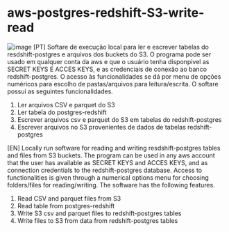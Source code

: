 # aws-postgres-redshift-S3-write-read
![image](https://github.com/fredac86/aws-postgres-redshift-S3-write-read/assets/70711128/dd128ef3-2c64-42e4-b1ec-c10c35140a0d)
[PT]
Softare de execução local para ler e escrever tabelas do resdshift-postgres e arquivos dos buckets do S3. 
O programa pode ser usado em qualquer conta da aws e que o usuário tenha disponpivel as SECRET KEYS E ACCES KEYS, e as credenciais de conexão ao banco redshift-postgres. 
O acesso às funcionalidades se dá por menu de opções numéricos para escolho de pastas/arquivos para leitura/escrita.
O softare possui as seguintes funcionalidades.
1) Ler arquivos CSV e parquet do S3
2) Ler tabela do postgres-redshift
3) Escrever arquivos csv e parquet do S3 em tabelas do redshift-postgres
4) Escrever arquivos no S3 provenientes de dados de tabelas redshift-postgres

[EN]
Locally run software for reading and writing resdshift-postgres tables and files from S3 buckets.
The program can be used in any aws account that the user has available as SECRET KEYS and ACCES KEYS, and as connection credentials to the redshift-postgres database.
Access to functionalities is given through a numerical options menu for choosing folders/files for reading/writing.
The software has the following features.
1) Read CSV and parquet files from S3
2) Read table from postgres-redshift
3) Write S3 csv and parquet files to redshift-postgres tables
4) Write files to S3 from data from redshift-postgres tables

   
